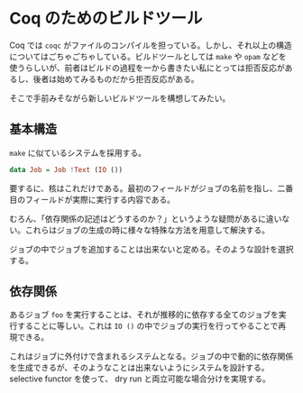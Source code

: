# Coq のためのビルドツール

Coq では `coqc` がファイルのコンパイルを担っている。しかし、それ以上の構造についてはごちゃごちゃしている。ビルドツールとしては `make` や `opam` などを使うらしいが、前者はビルドの過程を一から書きたい私にとっては拒否反応があるし、後者は始めてみるものだから拒否反応がある。

そこで手前みそながら新しいビルドツールを構想してみたい。

## 基本構造

`make` に似ているシステムを採用する。

```haskell
data Job = Job !Text (IO ())
```

要するに、核はこれだけである。最初のフィールドがジョブの名前を指し、二番目のフィールドが実際に実行する内容である。

むろん、「依存関係の記述はどうするのか？」というような疑問があるに違いない。これらはジョブの生成の時に様々な特殊な方法を用意して解決する。

ジョブの中でジョブを追加することは出来ないと定める。そのような設計を選択する。

## 依存関係

あるジョブ `foo` を実行することは、それが推移的に依存する全てのジョブを実行することに等しい。これは `IO ()` の中でジョブの実行を行ってやることで再現できる。

これはジョブに外付けで含まれるシステムとなる。ジョブの中で動的に依存関係を生成できるが、そのようなことは出来ないようにシステムを設計する。 selective functor を使って、 dry run と両立可能な場合分けを実現する。
